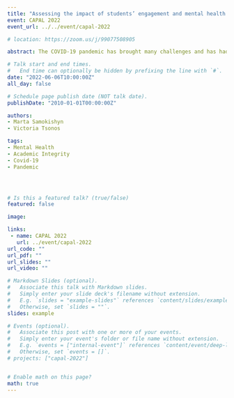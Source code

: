 ```yaml
---
title: "Assessing the impact of students’ engagement and mental health on academic integrity during the COVID-19 pandemic"
event: CAPAL 2022
event_url: ../../event/capal-2022

# location: https://zoom.us/j/99077508905

abstract: The COVID-19 pandemic has brought many challenges and has had a significant effect on students’ learning. Many students have expressed feeling higher levels of stress and anxiety due to constant changes in their academic and personal lives. During this time, librarians at Saint Paul University saw a dramatic increase in plagiarism cases and requests for academic integrity workshops. Due to this high demand, questions arose surrounding various factors that could be impacting students' attitudes towards plagiarism and academic fraud. This presentation discusses correlations between students’ mental health and engagement, and students' attitudes and beliefs regarding academic integrity. We will then propose strategies to bridge these gaps.  

# Talk start and end times.
#   End time can optionally be hidden by prefixing the line with `#`.
date: "2022-06-06T10:00:00Z"
all_day: false

# Schedule page publish date (NOT talk date).
publishDate: "2010-01-01T00:00:00Z"

authors:
- Marta Samokishyn
- Victoria Tsonos

tags: 
- Mental Health
- Academic Integrity 
- Covid-19 
- Pandemic




# Is this a featured talk? (true/false)
featured: false

image:

links:
 - name: CAPAL 2022
   url: ../event/capal-2022
url_code: ""
url_pdf: ""
url_slides: ""
url_video: ""

# Markdown Slides (optional).
#   Associate this talk with Markdown slides.
#   Simply enter your slide deck's filename without extension.
#   E.g. `slides = "example-slides"` references `content/slides/example-slides.md`.
#   Otherwise, set `slides = ""`.
slides: example

# Events (optional).
#   Associate this post with one or more of your events.
#   Simply enter your event's folder or file name without extension.
#   E.g. `events = ["internal-event"]` references `content/event/deep-learning/index.md`.
#   Otherwise, set `events = []`.
# projects: ["capal-2022"]


# Enable math on this page?
math: true
---
```


